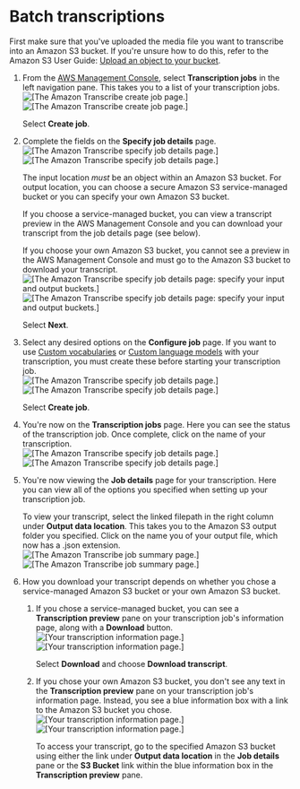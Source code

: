 # Batch transcriptions<a name="getting-started-console-batch"></a>

First make sure that you've uploaded the media file you want to transcribe into an Amazon S3 bucket\. If you're unsure how to do this, refer to the Amazon S3 User Guide: [Upload an object to your bucket](https://docs.aws.amazon.com/AmazonS3/latest/userguide/uploading-an-object-bucket.html)\.

1. From the [AWS Management Console](https://console.aws.amazon.com/transcribe), select **Transcription jobs** in the left navigation pane\. This takes you to a list of your transcription jobs\.  
![\[The Amazon Transcribe create job page.\]](http://docs.aws.amazon.com/transcribe/latest/dg/images/console-batch-1.png)![\[The Amazon Transcribe create job page.\]](http://docs.aws.amazon.com/transcribe/latest/dg/)

   Select **Create job**\.

1. Complete the fields on the **Specify job details** page\.  
![\[The Amazon Transcribe specify job details page.\]](http://docs.aws.amazon.com/transcribe/latest/dg/images/console-batch-job-details-1.png)![\[The Amazon Transcribe specify job details page.\]](http://docs.aws.amazon.com/transcribe/latest/dg/)

   The input location *must* be an object within an Amazon S3 bucket\. For output location, you can choose a secure Amazon S3 service\-managed bucket or you can specify your own Amazon S3 bucket\.

   If you choose a service\-managed bucket, you can view a transcript preview in the AWS Management Console and you can download your transcript from the job details page \(see below\)\.

   If you choose your own Amazon S3 bucket, you cannot see a preview in the AWS Management Console and must go to the Amazon S3 bucket to download your transcript\.  
![\[The Amazon Transcribe specify job details page: specify your input and output buckets.\]](http://docs.aws.amazon.com/transcribe/latest/dg/images/console-batch-job-details-2.png)![\[The Amazon Transcribe specify job details page: specify your input and output buckets.\]](http://docs.aws.amazon.com/transcribe/latest/dg/)

   Select **Next**\.

1. Select any desired options on the **Configure job** page\. If you want to use [Custom vocabularies](custom-vocabulary.md) or [Custom language models](custom-language-models.md) with your transcription, you must create these before starting your transcription job\.  
![\[The Amazon Transcribe specify job details page.\]](http://docs.aws.amazon.com/transcribe/latest/dg/images/console-batch-configure-job.png)![\[The Amazon Transcribe specify job details page.\]](http://docs.aws.amazon.com/transcribe/latest/dg/)

   Select **Create job**\.

1. You're now on the **Transcription jobs** page\. Here you can see the status of the transcription job\. Once complete, click on the name of your transcription\.  
![\[The Amazon Transcribe specify job details page.\]](http://docs.aws.amazon.com/transcribe/latest/dg/images/console-batch-transcription-jobs.png)![\[The Amazon Transcribe specify job details page.\]](http://docs.aws.amazon.com/transcribe/latest/dg/)

1. You're now viewing the **Job details** page for your transcription\. Here you can view all of the options you specified when setting up your transcription job\.

   To view your transcript, select the linked filepath in the right column under **Output data location**\. This takes you to the Amazon S3 output folder you specified\. Click on the name you of your output file, which now has a \.json extension\.  
![\[The Amazon Transcribe job summary page.\]](http://docs.aws.amazon.com/transcribe/latest/dg/images/console-batch-complete.png)![\[The Amazon Transcribe job summary page.\]](http://docs.aws.amazon.com/transcribe/latest/dg/)

1. How you download your transcript depends on whether you chose a service\-managed Amazon S3 bucket or your own Amazon S3 bucket\.

   1. If you chose a service\-managed bucket, you can see a **Transcription preview** pane on your transcription job's information page, along with a **Download** button\.  
![\[Your transcription information page.\]](http://docs.aws.amazon.com/transcribe/latest/dg/images/console-batch-output-service-s3.png)![\[Your transcription information page.\]](http://docs.aws.amazon.com/transcribe/latest/dg/)

      Select **Download** and choose **Download transcript**\.

   1. If you chose your own Amazon S3 bucket, you don't see any text in the **Transcription preview** pane on your transcription job's information page\. Instead, you see a blue information box with a link to the Amazon S3 bucket you chose\.  
![\[Your transcription information page.\]](http://docs.aws.amazon.com/transcribe/latest/dg/images/console-batch-output-own-s3.png)![\[Your transcription information page.\]](http://docs.aws.amazon.com/transcribe/latest/dg/)

      To access your transcript, go to the specified Amazon S3 bucket using either the link under **Output data location** in the **Job details** pane or the **S3 Bucket** link within the blue information box in the **Transcription preview** pane\.